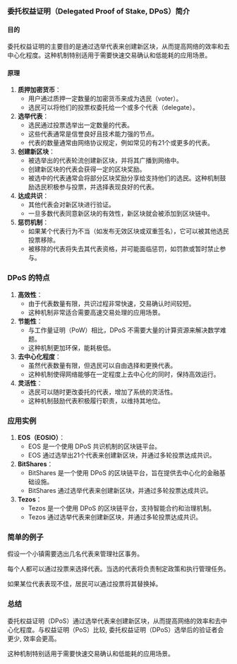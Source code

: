 ### 委托权益证明（Delegated Proof of Stake, DPoS）简介

#### 目的

委托权益证明的主要目的是通过选举代表来创建新区块，从而提高网络的效率和去中心化程度。这种机制特别适用于需要快速交易确认和低能耗的应用场景。

#### 原理

1. **质押加密货币**：
    - 用户通过质押一定数量的加密货币来成为选民（voter）。
    - 选民可以将他们的投票权委托给一个或多个代表（delegate）。
2. **选举代表**：
    - 选民通过投票选举出一定数量的代表。
    - 这些代表通常是信誉良好且技术能力强的节点。
    - 代表的数量通常由网络协议规定，例如常见的有21个或更多的代表。
3. **创建新区块**：
    - 被选举出的代表轮流创建新区块，并将其广播到网络中。
    - 创建新区块的代表会获得一定的区块奖励。
    - 被选中的代表通常会将部分区块奖励分享给支持他们的选民。这种机制鼓励选民积极参与投票，并选择表现良好的代表。
4. **达成共识**：
    - 其他代表会对新区块进行验证。
    - 一旦多数代表同意新区块的有效性，新区块就会被添加到区块链中。
5. **惩罚机制**：
    - 如果某个代表行为不当（如发布无效区块或双重签名），它可以被其他选民投票移除。
    - 被移除的代表将失去其代表资格，并可能面临惩罚，如罚款或暂时禁止参与。

### DPoS 的特点

1. **高效性**：
    - 由于代表数量有限，共识过程非常快速，交易确认时间较短。
    - 这种机制非常适合需要高速交易处理的应用场景。
2. **节能性**：
    - 与工作量证明（PoW）相比，DPoS 不需要大量的计算资源来解决数学难题。
    - 这种机制更加环保，能耗极低。
3. **去中心化程度**：
    - 虽然代表数量有限，但选民可以自由选择和更换代表。
    - 这种机制使得网络能够在一定程度上去中心化的同时，保持高效运行。
4. **灵活性**：
    - 选民可以随时更改委托的代表，增加了系统的灵活性。
    - 这种机制鼓励代表积极履行职责，以维持其地位。

### 应用实例

1. **EOS（EOSIO）**：
    - EOS 是一个使用 DPoS 共识机制的区块链平台。
    - EOS 通过选举出21个代表来创建新区块，并通过多轮投票达成共识。
2. **BitShares**：
    - BitShares 是一个使用 DPoS 的区块链平台，旨在提供去中心化的金融基础设施。
    - BitShares 通过选举代表来创建新区块，并通过多轮投票达成共识。
3. **Tezos**：
    - Tezos 是一个使用 DPoS 的区块链平台，支持智能合约和治理机制。
    - Tezos 通过选举代表来创建新区块，并通过多轮投票达成共识。

### 简单的例子

假设一个小镇需要选出几名代表来管理社区事务。

每个人都可以通过投票来选择代表。当选的代表将负责制定政策和执行管理任务。

如果某位代表表现不佳，居民可以通过投票将其替换掉。

### 总结

委托权益证明（DPoS）通过选举代表来创建新区块，从而提高网络的效率和去中心化程度。与权益证明（PoS）比较, 委托权益证明（DPoS）选举后的验证者会更少,
效率会更高。

这种机制特别适用于需要快速交易确认和低能耗的应用场景。